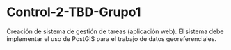 # Control-2-TBD-Grupo1
Creación de sistema de gestión de tareas (aplicación web). El sistema debe implementar el uso de PostGIS para el trabajo de datos georeferenciales.
